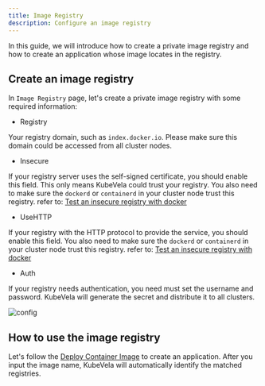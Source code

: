 ```yaml
---
title: Image Registry
description: Configure an image registry
---
```


In this guide, we will introduce how to create a private image registry and how to create an application whose image locates in the registry.

## Create an image registry

In `Image Registry` page, let's create a private image registry with some required information:

* Registry

Your registry domain, such as `index.docker.io`. Please make sure this domain could be accessed from all cluster nodes.

* Insecure

If your registry server uses the self-signed certificate, you should enable this field. This only means KubeVela could trust your registry. You also need to make sure the `dockerd` or `containerd` in your cluster node trust this registry. refer to: [Test an insecure registry with docker](https://docs.docker.com/registry/insecure/)

* UseHTTP

If your registry with the HTTP protocol to provide the service, you should enable this field. You also need to make sure the `dockerd` or `containerd` in your cluster node trust this registry. refer to: [Test an insecure registry with docker](https://docs.docker.com/registry/insecure/)

* Auth

If your registry needs authentication, you need must set the username and password. KubeVela will generate the secret and distribute it to all clusters.

![config](https://static.kubevela.net/images/1.4/create-image-registry.jpg)


## How to use the image registry

Let's follow the [Deploy Container Image](../../../tutorials/webservice.md) to create an application. After you input the image name, KubeVela will automatically identify the matched registries.

